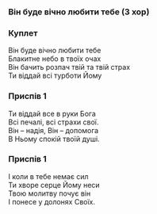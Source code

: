 ### Він буде вічно любити тебе (3 хор)
### Куплет 
Він буде вічно любити тебе<br/>Блакитне небо в твоїх очах<br/>Він бачить розпач  твій та твій страх<br/>Ти віддай всі турботи Йому
### Приспів 1
Ти віддай все в руки Бога<br/>Всі печалі, всі страхи свої.<br/>Він – надія, Він – допомога<br/>В Ньому спокій твоїй душі.
### Приспів 1
І коли в тебе немає сил<br/>Ти хворе серце Йому неси<br/>Твою молитву почує він<br/>І понесе у долонях Своїх.
